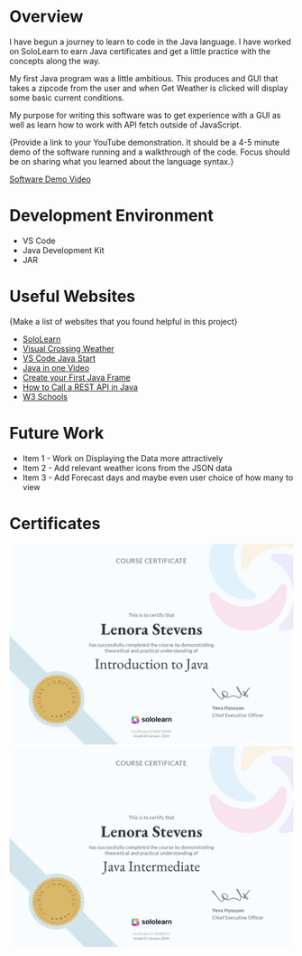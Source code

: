 # Overview

I have begun a journey to learn to code in the Java language.  I have worked on SoloLearn to earn Java certificates and get a little practice with the concepts along the way.

My first Java program was a little ambitious.  This produces and GUI that takes a zipcode from the user and when Get Weather is clicked will display some basic current conditions.

My purpose for writing this software was to get experience with a GUI as well as learn how to work with API fetch outside of JavaScript. 

{Provide a link to your YouTube demonstration. It should be a 4-5 minute demo of the software running and a walkthrough of the code. Focus should be on sharing what you learned about the language syntax.}

[Software Demo Video](http://youtube.link.goes.here)

# Development Environment

- VS Code
- Java Development Kit
- JAR

# Useful Websites

{Make a list of websites that you found helpful in this project}

- [SoloLearn](https://www.sololearn.com/en/learn/languages/java)
- [Visual Crossing Weather](https://www.visualcrossing.com/resources/documentation/weather-api/how-to-fetch-weather-forecast-data-from-a-restful-web-service-in-java/)
- [VS Code Java Start](https://code.visualstudio.com/docs/java/java-tutorial)
- [Java in one Video](https://youtu.be/drQK8ciCAjY?si=NfdhC4xgx9ZimBXj)
- [Create your First Java Frame](https://youtu.be/5G2XM1nlX5Q?si=psgBWfE3ErmHjQOM)
- [How to Call a REST API in Java](https://youtu.be/9oq7Y8n1t00?si=maXbeujzOHcxjuRI)
- [W3 Schools](https://www.w3schools.com/java/default.asp)


# Future Work

- Item 1 - Work on Displaying the Data more attractively
- Item 2 - Add relevant weather icons from the JSON data
- Item 3 - Add Forecast days and maybe even user choice of how many to view

# Certificates
![Beginning Java](Images/JavaIntro.jpg)
![Intermediate Java](Images/JavaIntermed.jpg)
